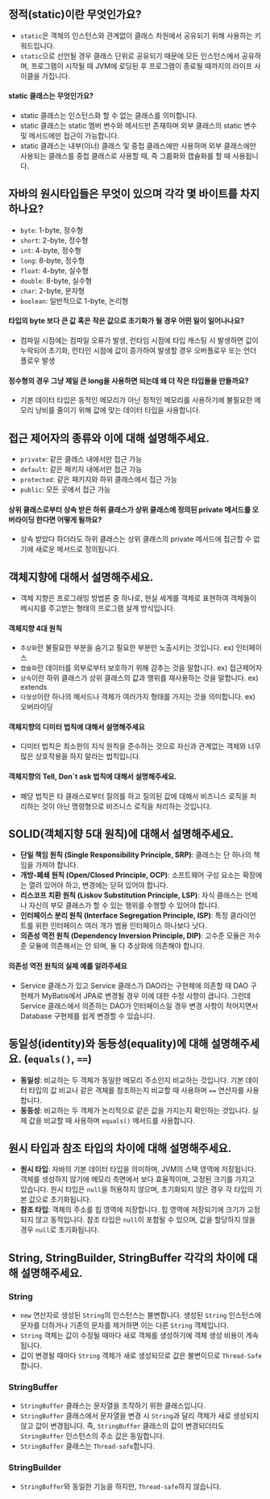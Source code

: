 ## 정적(static)이란 무엇인가요?
- `static`은 객체의 인스턴스와 관계없이 클래스 차원에서 공유되기 위해 사용하는 키워드입니다.
- `static`으로 선언될 경우 클래스 단위로 공유되기 때문에 모든 인스턴스에서 공유하며, 프로그램이 시작될 때 JVM에 로딩된 후 프로그램이 종료될 때까지의 라이프 사이클을 가집니다.
#### static 클래스는 무엇인가요?
- static 클래스는 인스턴스화 할 수 없는 클래스를 의미합니다.
- static 클래스는 static 멤버 변수와 메서드만 존재하며 외부 클래스의 static 변수 및 메서드에만 접근이 가능합니다.
- static 클래스는 내부(이너) 클래스 및 중첩 클래스에만 사용하며 외부 클래스에만 사용되는 클래스를 중첩 클래스로 사용할 때, 즉 그룹화와 캡슐화를 할 때 사용됩니다.

## 자바의 원시타입들은 무엇이 있으며 각각 몇 바이트를 차지하나요?
- `byte`: 1-byte, 정수형
- `short`: 2-byte, 정수형
- `int`: 4-byte, 정수형
- `long`: 8-byte, 정수형
- `float`: 4-byte, 실수형
- `double`: 8-byte, 실수형
- `char`: 2-byte, 문자형
- `boolean`: 일반적으로 1-byte, 논리형
#### 타입의 byte 보다 큰 값 혹은 작은 값으로 초기화가 될 경우 어떤 일이 일어나나요?
- 컴파일 시점에는 컴파일 오류가 발생, 런타임 시점에 타입 캐스팅 시 발생하면 값이 누락되어 초기화, 런타인 시점에 값이 증가하여 발생할 경우 오버플로우 또는 언더플로우 발생
#### 정수형의 경우 그냥 제일 큰 long을 사용하면 되는데 왜 더 작은 타입들을 만들까요?
- 기본 데이터 타입은 동적인 메모리가 아닌 정적인 메모리를 사용하기에 불필요한 메모리 낭비를 줄이기 위해 값에 맞는 데이터 타입을 사용합니다.

## 접근 제어자의 종류와 이에 대해 설명해주세요.
- `private`: 같은 클래스 내에서만 접근 가능
- `default`: 같은 패키지 내에서만 접근 가능
- `protected`: 같은 패키지와 하위 클래스에서 접근 가능
- `public`: 모든 곳에서 접근 가능
#### 상위 클래스로부터 상속 받은 하위 클래스가 상위 클래스에 정의된 private 메서드를 오버라이딩 한다면 어떻게 될까요?
- 상속 받았다 하더라도 하위 클래스는 상위 클래스의 private 메서드에 접근할 수 없기에 새로운 메서드로 정의됩니다.

## 객체지향에 대해서 설명해주세요.
- 객체 지향은 프로그래밍 방법론 중 하나로, 현실 세계를 객체로 표현하여 객체들이 메시지를 주고받는 형태의 프로그램 설계 방식입니다.
#### 객체지향 4대 원칙
- `추상화`란 불필요한 부분을 숨기고 필요한 부분만 노출시키는 것입니다. ex) 인터페이스 
- `캡슐화`란 데이터를 외부로부터 보호하기 위해 감추는 것을 말합니다. ex) 접근제어자
- `상속`이란 하위 클래스가 상위 클래스의 값과 행위를 재사용하는 것을 말합니다. ex) extends
- `다형성`이란 하나의 메서드나 객체가 여러가지 형태를 가지는 것을 의미합니다. ex) 오버라이딩
#### 객체지향의 디미터 법칙에 대해서 설명해주세요
- 디미터 법칙은 최소한의 지식 원칙을 준수하는 것으로 자신과 관계없는 객체와 너무 많은 상호작용을 하지 말라는 법칙입니다.
#### 객체지향의 Tell, Don`t ask 법칙에 대해서 설명해주세요.
- 해당 법칙은 타 클래스로부터 질의를 하고 질의된 값에 대해서 비즈니스 로직을 처리하는 것이 아닌 명령형으로 비즈니스 로직을 처리하는 것입니다.

## SOLID(객체지향 5대 원칙)에 대해서 설명해주세요.
- **단일 책임 원칙 (Single Responsibility Principle, SRP)**: 클래스는 단 하나의 책임을 가져야 합니다.
- **개방-폐쇄 원칙 (Open/Closed Principle, OCP)**: 소프트웨어 구성 요소는 확장에는 열려 있어야 하고, 변경에는 닫혀 있어야 합니다.
- **리스코프 치환 원칙 (Liskov Substitution Principle, LSP)**: 자식 클래스는 언제나 자신의 부모 클래스가 할 수 있는 행위를 수행할 수 있어야 합니다.
- **인터페이스 분리 원칙 (Interface Segregation Principle, ISP)**: 특정 클라이언트를 위한 인터페이스 여러 개가 범용 인터페이스 하나보다 낫다.
- **의존성 역전 원칙 (Dependency Inversion Principle, DIP)**: 고수준 모듈은 저수준 모듈에 의존해서는 안 되며, 둘 다 추상화에 의존해야 합니다.
#### 의존성 역전 원칙의 실제 예를 알려주세요
- Service 클래스가 있고 Service 클래스가 DAO라는 구현체에 의존할 때 DAO 구현체가 MyBatis에서 JPA로 변경될 경우 이에 대한 수정 사항이 큽니다. 그런데 Service 클래스에서
의존하는 DAO가 인터페이스일 경우 변경 사항이 적어지면서 Database 구현체를 쉽게 변경할 수 있습니다.

## 동일성(identity)와 동등성(equality)에 대해 설명해주세요. (`equals()`, `==`)
- **동일성**: 비교하는 두 객체가 동일한 메모리 주소인지 비교하는 것입니다. 기본 데이터 타입의 값 비교나 같은 객체를 참조하는지 비교할 때 사용하며 `==` 연산자를 사용합니다.
- **동등성**: 비교하는 두 객체가 논리적으로 같은 값을 가지는지 확인하는 것입니다. 실제 값을 비교할 때 사용하며 `equals()` 메서드를 사용합니다.

## 원시 타입과 참조 타입의 차이에 대해 설명해주세요.
- **원시 타입**: 자바의 기본 데이터 타입을 의미하며, JVM의 스택 영역에 저장됩니다. 객체를 생성하지 않기에 메모리 측면에서 보다 효율적이며, 고정된 크기를 가지고 있습니다. 원시 타입은 `null`을 허용하지 않으며, 초기화되지 않은 경우 각 타입의 기본 값으로 초기화됩니다.
- **참조 타입**: 객체의 주소를 힙 영역에 저장합니다. 힙 영역에 저장되기에 크기가 고정되지 않고 동적입니다. 참조 타입은 `null`이 포함될 수 있으며, 값을 할당하지 않을 경우 `null`로 초기화됩니다.

## String, StringBuilder, StringBuffer 각각의 차이에 대해 설명해주세요.

### String
- `new` 연산자로 생성된 `String`의 인스턴스는 불변합니다. 생성된 `String` 인스턴스에 문자를 더하거나 기존의 문자를 제거하면 이는 다른 `String` 객체입니다.
- `String` 객체는 값이 수정될 때마다 새로 객체를 생성하기에 객체 생성 비용이 계속됩니다.
- 값이 변경될 때마다 `String` 객체가 새로 생성되므로 값은 불변이므로 `Thread-Safe`합니다.

### StringBuffer
- `StringBuffer` 클래스는 문자열을 조작하기 위한 클래스입니다.
- `StringBuffer` 클래스에서 문자열을 변경 시 `String`과 달리 객체가 새로 생성되지 않고 값이 변경됩니다. 즉, `StringBuffer` 클래스의 값이 변경되더라도 `StringBuffer` 인스턴스의 주소 값은 동일합니다.
- `StringBuffer` 클래스는 `Thread-safe`합니다.

### StringBuilder
- `StringBuffer`와 동일한 기능을 하지만, `Thread-safe`하지 않습니다.

